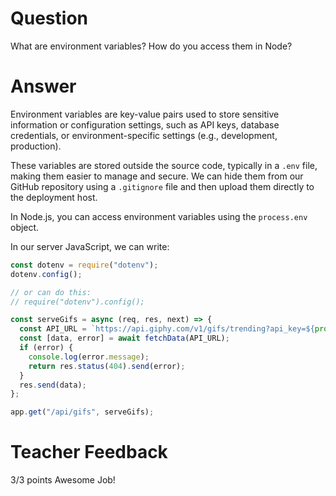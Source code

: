 # Question

What are environment variables? How do you access them in Node?

# Answer

Environment variables are key-value pairs used to store sensitive information or configuration settings, such as API keys, database credentials, or environment-specific settings (e.g., development, production).

These variables are stored outside the source code, typically in a `.env` file, making them easier to manage and secure. We can hide them from our GitHub repository using a `.gitignore` file and then upload them directly to the deployment host.

In Node.js, you can access environment variables using the `process.env` object.

In our server JavaScript, we can write:

```js
const dotenv = require("dotenv");
dotenv.config();

// or can do this:
// require("dotenv").config();

const serveGifs = async (req, res, next) => {
  const API_URL = `https://api.giphy.com/v1/gifs/trending?api_key=${process.env.API_KEY}&limit=3&rating=g`;
  const [data, error] = await fetchData(API_URL);
  if (error) {
    console.log(error.message);
    return res.status(404).send(error);
  }
  res.send(data);
};

app.get("/api/gifs", serveGifs);
```

# Teacher Feedback

3/3 points
Awesome Job!